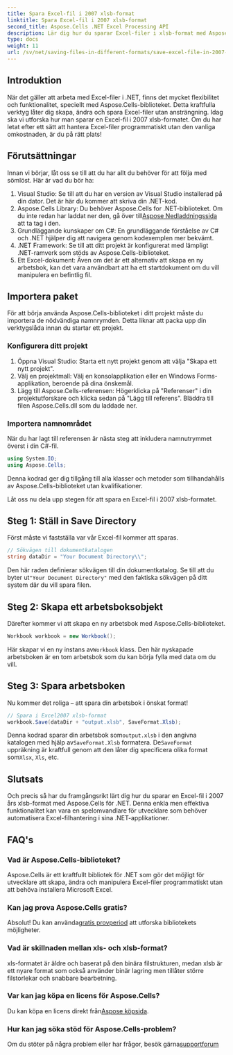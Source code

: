 ```yaml
---
title: Spara Excel-fil i 2007 xlsb-format
linktitle: Spara Excel-fil i 2007 xlsb-format
second_title: Aspose.Cells .NET Excel Processing API
description: Lär dig hur du sparar Excel-filer i xlsb-format med Aspose.Cells för .NET! Steg-för-steg-guide med praktiska exempel väntar dig.
type: docs
weight: 11
url: /sv/net/saving-files-in-different-formats/save-excel-file-in-2007-xlsb-format/
---
```

## Introduktion
När det gäller att arbeta med Excel-filer i .NET, finns det mycket flexibilitet och funktionalitet, speciellt med Aspose.Cells-biblioteket. Detta kraftfulla verktyg låter dig skapa, ändra och spara Excel-filer utan ansträngning. Idag ska vi utforska hur man sparar en Excel-fil i 2007 xlsb-formatet. Om du har letat efter ett sätt att hantera Excel-filer programmatiskt utan den vanliga omkostnaden, är du på rätt plats! 
## Förutsättningar
Innan vi börjar, låt oss se till att du har allt du behöver för att följa med sömlöst. Här är vad du bör ha:
1. Visual Studio: Se till att du har en version av Visual Studio installerad på din dator. Det är här du kommer att skriva din .NET-kod. 
2. Aspose.Cells Library: Du behöver Aspose.Cells for .NET-biblioteket. Om du inte redan har laddat ner den, gå över till[Aspose Nedladdningssida](https://releases.aspose.com/cells/net/) att ta tag i den. 
3. Grundläggande kunskaper om C#: En grundläggande förståelse av C# och .NET hjälper dig att navigera genom kodexemplen mer bekvämt.
4. .NET Framework: Se till att ditt projekt är konfigurerat med lämpligt .NET-ramverk som stöds av Aspose.Cells-biblioteket.
5. Ett Excel-dokument: Även om det är ett alternativ att skapa en ny arbetsbok, kan det vara användbart att ha ett startdokument om du vill manipulera en befintlig fil.
## Importera paket
För att börja använda Aspose.Cells-biblioteket i ditt projekt måste du importera de nödvändiga namnrymden. Detta liknar att packa upp din verktygslåda innan du startar ett projekt.
### Konfigurera ditt projekt
1. Öppna Visual Studio: Starta ett nytt projekt genom att välja "Skapa ett nytt projekt". 
2. Välj en projektmall: Välj en konsolapplikation eller en Windows Forms-applikation, beroende på dina önskemål.
3. Lägg till Aspose.Cells-referensen: Högerklicka på "Referenser" i din projektutforskare och klicka sedan på "Lägg till referens". Bläddra till filen Aspose.Cells.dll som du laddade ner.
### Importera namnområdet
När du har lagt till referensen är nästa steg att inkludera namnutrymmet överst i din C#-fil.
```csharp
using System.IO;
using Aspose.Cells;
```
Denna kodrad ger dig tillgång till alla klasser och metoder som tillhandahålls av Aspose.Cells-biblioteket utan kvalifikationer.

Låt oss nu dela upp stegen för att spara en Excel-fil i 2007 xlsb-formatet.
## Steg 1: Ställ in Save Directory
Först måste vi fastställa var vår Excel-fil kommer att sparas.

```csharp
// Sökvägen till dokumentkatalogen
string dataDir = "Your Document Directory\\";
```
 Den här raden definierar sökvägen till din dokumentkatalog. Se till att du byter ut`"Your Document Directory"` med den faktiska sökvägen på ditt system där du vill spara filen.
## Steg 2: Skapa ett arbetsboksobjekt
Därefter kommer vi att skapa en ny arbetsbok med Aspose.Cells-biblioteket.

```csharp
Workbook workbook = new Workbook();
```
 Här skapar vi en ny instans av`Workbook` klass. Den här nyskapade arbetsboken är en tom arbetsbok som du kan börja fylla med data om du vill.
## Steg 3: Spara arbetsboken
Nu kommer det roliga – att spara din arbetsbok i önskat format!
```csharp
// Spara i Excel2007 xlsb-format
workbook.Save(dataDir + "output.xlsb", SaveFormat.Xlsb);
```
 Denna kodrad sparar din arbetsbok som`output.xlsb` i den angivna katalogen med hjälp av`SaveFormat.Xlsb` formatera. De`SaveFormat` uppräkning är kraftfull genom att den låter dig specificera olika format som`Xlsx`, `Xls`, etc.
## Slutsats
Och precis så har du framgångsrikt lärt dig hur du sparar en Excel-fil i 2007 års xlsb-format med Aspose.Cells för .NET. Denna enkla men effektiva funktionalitet kan vara en spelomvandlare för utvecklare som behöver automatisera Excel-filhantering i sina .NET-applikationer.

## FAQ's
### Vad är Aspose.Cells-biblioteket?
Aspose.Cells är ett kraftfullt bibliotek för .NET som gör det möjligt för utvecklare att skapa, ändra och manipulera Excel-filer programmatiskt utan att behöva installera Microsoft Excel.
### Kan jag prova Aspose.Cells gratis?
 Absolut! Du kan använda[gratis provperiod](https://releases.aspose.com/) att utforska bibliotekets möjligheter.
### Vad är skillnaden mellan xls- och xlsb-format?
xls-formatet är äldre och baserat på den binära filstrukturen, medan xlsb är ett nyare format som också använder binär lagring men tillåter större filstorlekar och snabbare bearbetning.
### Var kan jag köpa en licens för Aspose.Cells?
 Du kan köpa en licens direkt från[Aspose köpsida](https://purchase.aspose.com/buy).
### Hur kan jag söka stöd för Aspose.Cells-problem?
 Om du stöter på några problem eller har frågor, besök gärna[supportforum](https://forum.aspose.com/c/cells/9)